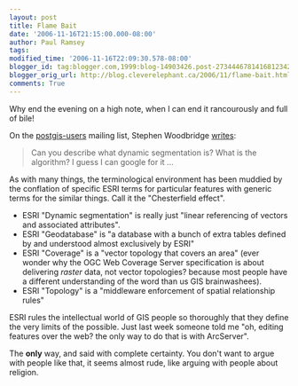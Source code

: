 ```yaml
---
layout: post
title: Flame Bait
date: '2006-11-16T21:15:00.000-08:00'
author: Paul Ramsey
tags: 
modified_time: '2006-11-16T22:09:30.578-08:00'
blogger_id: tag:blogger.com,1999:blog-14903426.post-2734446781416812342
blogger_orig_url: http://blog.cleverelephant.ca/2006/11/flame-bait.html
comments: True
---
```


Why end the evening on a high note, when I can end it rancourously and full of bile!

On the [postgis-users](http://postgis.refractions.net/mailman/listinfo/postgis-users) mailing list, Stephen Woodbridge [writes](http://postgis.refractions.net/pipermail/postgis-users/2006-November/013880.html):

<blockquote>Can you describe what dynamic segmentation is? What is the algorithm? I guess I can google for it ...</blockquote>

As with many things, the terminological environment has been muddied by the conflation of specific ESRI terms for particular features with generic terms for the similar things.  Call it the "Chesterfield effect".<ul><li>ESRI "Dynamic segmentation" is really just "linear referencing of vectors and associated attributes".<br /><li>ESRI "Geodatabase" is "a database with a bunch of extra tables defined by and understood almost exclusively by ESRI"<br /><li>ESRI "Coverage" is a "vector topology that covers an area" (ever wonder why the OGC Web Coverage Server specification is about delivering *raster* data, not vector topologies? because most people have a different understanding of the word than us GIS brainwashees).<br /><li>ESRI "Topology" is a "middleware enforcement of spatial relationship rules"<br /></ul>ESRI rules the intellectual world of GIS people so thoroughly that they define the very limits of the possible. Just last week someone told me "oh, editing features over the web? the only way to do that is with ArcServer". 

The **only** way, and said with complete certainty. You don't want to argue with people like that, it seems almost rude, like arguing with people about religion.